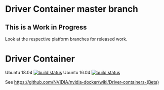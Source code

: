 # Driver Container master branch

## This is a Work in Progress
Look at the respective platform branches for released work.

# Driver Container
Ubuntu 18.04 [![build status](https://gitlab.com/nvidia/driver/badges/master/build.svg)](https://gitlab.com/nvidia/driver/commits/master)
Ubuntu 16.04 [![build status](https://gitlab.com/nvidia/driver/badges/master/build.svg)](https://gitlab.com/nvidia/driver/commits/master)

See https://github.com/NVIDIA/nvidia-docker/wiki/Driver-containers-(Beta)
